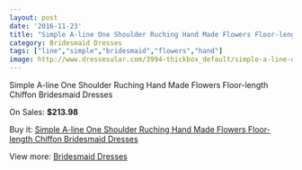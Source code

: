 ```yaml
---
layout: post
date: '2016-11-23'
title: "Simple A-line One Shoulder Ruching Hand Made Flowers Floor-length Chiffon Bridesmaid Dresses"
category: Bridesmaid Dresses
tags: ["line","simple","bridesmaid","flowers","hand"]
image: http://www.dressesular.com/3994-thickbox_default/simple-a-line-one-shoulder-ruching-hand-made-flowers-floor-length-chiffon-bridesmaid-dresses.jpg
---
```

Simple A-line One Shoulder Ruching Hand Made Flowers Floor-length Chiffon Bridesmaid Dresses

On Sales: **$213.98**
<a href="https://www.dressesular.com/bridesmaid-dresses/1697-simple-a-line-one-shoulder-ruching-hand-made-flowers-floor-length-chiffon-bridesmaid-dresses.html"><amp-img layout="responsive" width="600" height="600" src="//www.dressesular.com/3994-thickbox_default/simple-a-line-one-shoulder-ruching-hand-made-flowers-floor-length-chiffon-bridesmaid-dresses.jpg" alt="Simple A-line One Shoulder Ruching Hand Made Flowers Floor-length Chiffon Bridesmaid Dresses 0" /></a>

Buy it: [Simple A-line One Shoulder Ruching Hand Made Flowers Floor-length Chiffon Bridesmaid Dresses](https://www.dressesular.com/bridesmaid-dresses/1697-simple-a-line-one-shoulder-ruching-hand-made-flowers-floor-length-chiffon-bridesmaid-dresses.html "Simple A-line One Shoulder Ruching Hand Made Flowers Floor-length Chiffon Bridesmaid Dresses")

View more: [Bridesmaid Dresses](https://www.dressesular.com/4-bridesmaid-dresses "Bridesmaid Dresses")